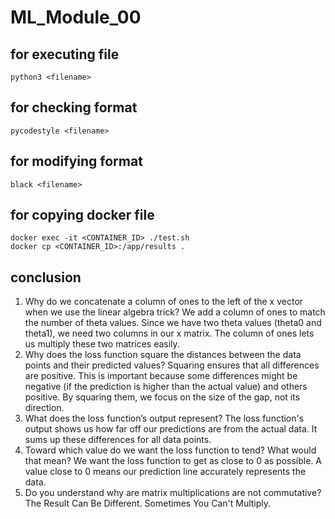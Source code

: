 # ML_Module_00

## for executing file
```
python3 <filename>
```

## for checking format
```
pycodestyle <filename>
```

## for modifying format
```
black <filename>
```
## for copying docker file
```
docker exec -it <CONTAINER_ID> ./test.sh
docker cp <CONTAINER_ID>:/app/results .
```

## conclusion
1. Why do we concatenate a column of ones to the left of the x vector when we use the linear algebra trick?
We add a column of ones to match the number of theta values. Since we have two theta values (theta0 and theta1), we need two columns in our x matrix. The column of ones lets us multiply these two matrices easily.
2. Why does the loss function square the distances between the data points and their predicted values?
Squaring ensures that all differences are positive. This is important because some differences might be negative (if the prediction is higher than the actual value) and others positive. By squaring them, we focus on the size of the gap, not its direction.
3. What does the loss function’s output represent?
The loss function's output shows us how far off our predictions are from the actual data. It sums up these differences for all data points.
4. Toward which value do we want the loss function to tend? What would that mean?
We want the loss function to get as close to 0 as possible. A value close to 0 means our prediction line accurately represents the data.
5. Do you understand why are matrix multiplications are not commutative?
The Result Can Be Different. Sometimes You Can't Multiply.
